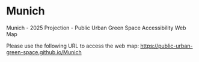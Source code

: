 # Munich
Munich - 2025 Projection - Public Urban Green Space Accessibility Web Map

Please use the following URL to access the web map:
https://public-urban-green-space.github.io/Munich

